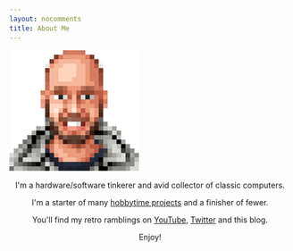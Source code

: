 ```yaml
---
layout: nocomments
title: About Me
---
```


![James Mackenzie](/img/about/james-mackenzie-pixel-cropped.png)

<p style="text-align:center;">I'm a hardware/software tinkerer and avid collector of classic computers.</p>

<p style="text-align:center;">I'm a starter of many <a href="/projects">hobbytime projects</a> and a finisher of fewer.</p>

<p style="text-align:center;">You'll find my retro ramblings on <a href="https://youtube.com/jamesfmackenzie" target="_blank">YouTube</a>, <a href="https://twitter.com/jamesfmackenzie" target="_blank">Twitter</a> and this blog.</p>

<p style="text-align:center;">Enjoy!</p>